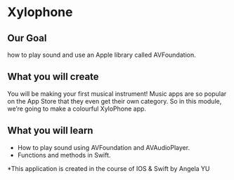 
# Xylophone

## Our Goal
how to play sound and use an Apple library called AVFoundation.

## What you will create

You will be making your first musical instrument! Music apps are so popular on the App Store that they even get their own category. So in this module, we’re going to make a colourful XyloPhone app.

## What you will learn

* How to play sound using AVFoundation and AVAudioPlayer.
* Functions and methods in Swift. 

*This application is created in the course of IOS & Swift by Angela YU
